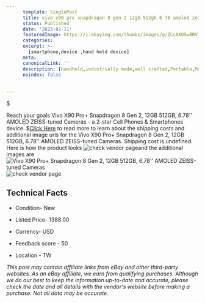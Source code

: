 ```yaml
---
      template: SinglePost
      title: vivo x90 pro snapdragon 8 gen 2 12gb 512gb 6 78 amoled zeiss tuned cameras
      status: Published
      date: '2023-02-11'
      featuredImage: https://i.ebayimg.com/thumbs/images/g/ZLcAAOSw8BVjlifY/s-l225.jpg
      categories: 
      excerpt: >-
        [smartphone,device ,hand held device]
      meta:
      canonicalLink: ''
      description: [handheld,industrially made,well crafted,Portable,Mobile,Compact,Convenient,Lightweight,Maneuverable,Man-portable,Miniature,Carriable,Hand-held,Light,Holdable,Transportable,Mobile device,Pocket-sized,On-the-go,Wireless,Cordless,Compact size,Convenient size, smartphone,device ,hand held device]
      noindex: false
      
        
---
```

$

Reach your goals Vivo X90 Pro+ Snapdragon 8 Gen 2, 12GB 512GB, 6.78'' AMOLED ZEISS-tuned Cameras - a 2-star Cell Phones & Smartphones device.
$[Click Here](https://www.ebay.com/itm/275573630331?hash=item402977e57b%3Ag%3AZLcAAOSw8BVjlifY&amdata=enc%3AAQAHAAAA4HHsNrLfM5%2FucHVSEPBXsWLSXvOV3Ngva%2FLBRDiEB8IttP8pvgWgWxHJi6adAaAhOZQapN1jufcnnNRubXL8zqcuYV55Kybv9uJPtQiDm3Pg1G0i65t6NOlQWaTltPVq7eA%2FVvudcmJs7p3M59rV5vrRTcSSj71Qm6pITaFCdZ3DXfz0MAu1f07FFWUWcpIqENYVRZ7g1nANd9r8iqSkiVE2ULp1tp9hqAmyRureJ7nl0HzCg%2F6l8opd7iLUflulClpPs052rLdwkAmfPK2fpQA3XW%2FJLqbK2nnkIgIupnUc&mkevt=1&mkcid=1&mkrid=711-53200-19255-0&campid=%253CePNCampaignId%253E&customid=%253CreferenceId%253E&toolid=10049) to read more to learn about the shipping costs and additional image urls for the Vivo X90 Pro+ Snapdragon 8 Gen 2, 12GB 512GB, 6.78'' AMOLED ZEISS-tuned Cameras. Shipping cost is undefined. Here is how the product looks ![check vendor page](https://i.ebayimg.com/thumbs/images/g/ZLcAAOSw8BVjlifY/s-l225.jpg)and the additional images are![Vivo X90 Pro+ Snapdragon 8 Gen 2, 12GB 512GB, 6.78'' AMOLED ZEISS-tuned Cameras](https://i.ebayimg.com/images/g/ZLcAAOSw8BVjlifY/s-l960.jpg)![check vendor page](https://origin-galleryplus.ebayimg.com/ws/web/275573630331_2_0_1/225x225.jpg,https://origin-galleryplus.ebayimg.com/ws/web/275573630331_3_0_1/225x225.jpg,https://origin-galleryplus.ebayimg.com/ws/web/275573630331_4_0_1/225x225.jpg)



 ## Technical Facts 



     
      

 - Condition- New 


      

 - Listed Price- 1388.00 


      

 - Currency- USD 


      

 - Feedback score - 50 


      

 - Location - TW 


      
      

 *_This post may contain affiliate links from eBay and other third-party websites. As an eBay affiliate, we earn from qualifying purchases. Although we do our best to keep the information up-to-date and accurate, please check the date and all details with the vendor's website before making a purchase. Not all data may be accurate._*






